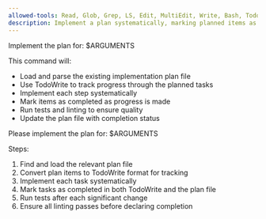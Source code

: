 ```yaml
---
allowed-tools: Read, Glob, Grep, LS, Edit, MultiEdit, Write, Bash, TodoWrite, Task, mcp__ide__getDiagnostics, mcp__ide__executeCode
description: Implement a plan systematically, marking planned items as done
---
```


Implement the plan for: $ARGUMENTS

This command will:
- Load and parse the existing implementation plan file
- Use TodoWrite to track progress through the planned tasks
- Implement each step systematically
- Mark items as completed as progress is made
- Run tests and linting to ensure quality
- Update the plan file with completion status

Please implement the plan for: $ARGUMENTS

Steps:
1. Find and load the relevant plan file
2. Convert plan items to TodoWrite format for tracking
3. Implement each task systematically
4. Mark tasks as completed in both TodoWrite and the plan file
5. Run tests after each significant change
6. Ensure all linting passes before declaring completion